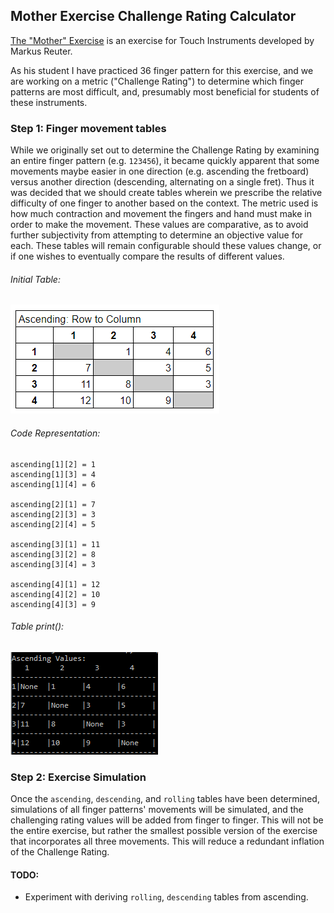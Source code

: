 ## Mother Exercise Challenge Rating Calculator

[The "Mother" Exercise](https://vimeo.com/14691967) is an exercise for Touch Instruments developed by Markus Reuter.

As his student I have practiced 36 finger pattern for this exercise, and we are working on
a metric ("Challenge Rating") to determine which finger patterns are most difficult, and, presumably most beneficial
for students of these instruments.

### Step 1: Finger movement tables

While we originally set out to determine the Challenge Rating by examining an entire finger pattern (e.g. `123456`), it became
quickly apparent that some movements maybe easier in one direction (e.g. ascending the fretboard) versus another direction
(descending, alternating on a single fret). Thus it was decided that we should create tables wherein we prescribe the relative
difficulty of one finger to another based on the context. The metric used is how much contraction and movement the fingers and hand
must make in order to make the movement. These values are comparative, as to avoid further subjectivity from attempting to determine an objective value for each.
These tables will remain configurable should these values change, or if one wishes to eventually compare the results of different values.

###### Initial Table:

![Initial Table](https://raw.githubusercontent.com/Gariben/Python/master/Mothers/README-images/ascending.PNG)

###### Code Representation:
```
ascending[1][2] = 1
ascending[1][3] = 4
ascending[1][4] = 6

ascending[2][1] = 7
ascending[2][3] = 3
ascending[2][4] = 5

ascending[3][1] = 11
ascending[3][2] = 8
ascending[3][4] = 3

ascending[4][1] = 12
ascending[4][2] = 10
ascending[4][3] = 9

```

###### Table print():

![Python Table](https://raw.githubusercontent.com/Gariben/Python/master/Mothers/README-images/ascending-python.PNG)


### Step 2: Exercise Simulation

Once the `ascending`, `descending`, and `rolling` tables have been determined, simulations of all finger patterns' movements will be simulated,
and the challenging rating values will be added from finger to finger. This will not be the entire exercise, but rather the smallest possible version
of the exercise that incorporates all three movements. This will reduce a redundant inflation of the Challenge Rating.


#### TODO:
* Experiment with deriving `rolling`, `descending` tables from ascending.
